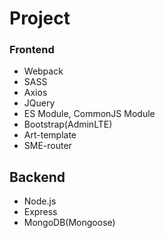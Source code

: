 # Project

### Frontend

- Webpack
- SASS
- Axios
- JQuery
- ES Module, CommonJS Module
- Bootstrap(AdminLTE)
- Art-template
- SME-router

## Backend

- Node.js
- Express
- MongoDB(Mongoose)